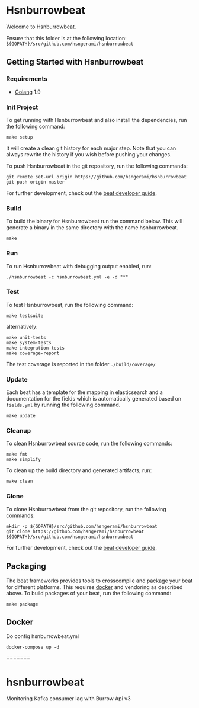 # Hsnburrowbeat

Welcome to Hsnburrowbeat.

Ensure that this folder is at the following location:
`${GOPATH}/src/github.com/hsngerami/hsnburrowbeat`

## Getting Started with Hsnburrowbeat

### Requirements

* [Golang](https://golang.org/dl/) 1.9

### Init Project
To get running with Hsnburrowbeat and also install the
dependencies, run the following command:

```
make setup
```

It will create a clean git history for each major step. Note that you can always rewrite the history if you wish before pushing your changes.

To push Hsnburrowbeat in the git repository, run the following commands:

```
git remote set-url origin https://github.com/hsngerami/hsnburrowbeat
git push origin master
```

For further development, check out the [beat developer guide](https://www.elastic.co/guide/en/beats/libbeat/current/new-beat.html).

### Build

To build the binary for Hsnburrowbeat run the command below. This will generate a binary
in the same directory with the name hsnburrowbeat.

```
make
```


### Run

To run Hsnburrowbeat with debugging output enabled, run:

```
./hsnburrowbeat -c hsnburrowbeat.yml -e -d "*"
```


### Test

To test Hsnburrowbeat, run the following command:

```
make testsuite
```

alternatively:
```
make unit-tests
make system-tests
make integration-tests
make coverage-report
```

The test coverage is reported in the folder `./build/coverage/`

### Update

Each beat has a template for the mapping in elasticsearch and a documentation for the fields
which is automatically generated based on `fields.yml` by running the following command.

```
make update
```


### Cleanup

To clean  Hsnburrowbeat source code, run the following commands:

```
make fmt
make simplify
```

To clean up the build directory and generated artifacts, run:

```
make clean
```


### Clone

To clone Hsnburrowbeat from the git repository, run the following commands:

```
mkdir -p ${GOPATH}/src/github.com/hsngerami/hsnburrowbeat
git clone https://github.com/hsngerami/hsnburrowbeat ${GOPATH}/src/github.com/hsngerami/hsnburrowbeat
```


For further development, check out the [beat developer guide](https://www.elastic.co/guide/en/beats/libbeat/current/new-beat.html).


## Packaging

The beat frameworks provides tools to crosscompile and package your beat for different platforms. This requires [docker](https://www.docker.com/) and vendoring as described above. To build packages of your beat, run the following command:

```
make package
```

## Docker
Do config hsnburrowbeat.yml
```
docker-compose up -d
```
=======
# hsnburrowbeat
Monitoring Kafka consumer lag with Burrow Api v3
